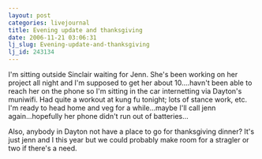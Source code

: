 ```yaml
---
layout: post
categories: livejournal
title: Evening update and thanksgiving
date: 2006-11-21 03:06:31
lj_slug: Evening-update-and-thanksgiving
lj_id: 243134
---
```

I'm sitting outside Sinclair waiting for Jenn. She's been working on her project all night and I'm supposed to get her about 10....havn't been able to reach her on the phone so I'm sitting in the car internetting via Dayton's muniwifi. Had quite a workout at kung fu tonight; lots of stance work, etc. I'm ready to head home and veg for a while...maybe I'll call jenn again...hopefully her phone didn't run out of batteries...



Also, anybody in Dayton not have a place to go for thanksgiving dinner? It's just jenn and I this year but we could probably make room for a stragler or two if there's a need.
